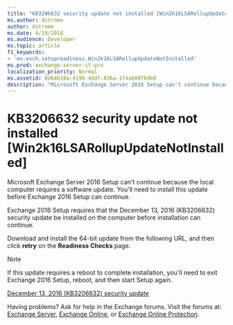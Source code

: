 ```yaml
---
title: "KB3206632 security update not installed [Win2k16LSARollupUpdateNotInstalled]"
ms.author: dstrome
author: dstrome
ms.date: 4/19/2018
ms.audience: Developer
ms.topic: article
f1_keywords:
- 'ms.exch.setupreadiness.Win2k16LSARollupUpdateNotInstalled'
ms.prod: exchange-server-it-pro
localization_priority: Normal
ms.assetid: 0d64b18a-4198-4ddf-836a-1f4ab08fb9b8
description: "Microsoft Exchange Server 2016 Setup can't continue because the local computer requires a software update. You'll need to install this update before Exchange 2016 Setup can continue."
---
```


# KB3206632 security update not installed [Win2k16LSARollupUpdateNotInstalled]

Microsoft Exchange Server 2016 Setup can't continue because the local computer requires a software update. You'll need to install this update before Exchange 2016 Setup can continue.
  
Exchange 2016 Setup requires that the December 13, 2016 (KB3206632) security update be installed on the computer before installation can continue.
  
Download and install the 64-bit update from the following URL, and then click **retry** on the **Readiness Checks** page.
  
> [!NOTE]
> If this update requires a reboot to complete installation, you'll need to exit Exchange 2016 Setup, reboot, and then start Setup again.
  
[December 13, 2016 (KB3206632) security update](https://go.microsoft.com/fwlink/p/?linkid=837748)
  
Having problems? Ask for help in the Exchange forums. Visit the forums at: [Exchange Server](https://go.microsoft.com/fwlink/p/?linkId=60612), [Exchange Online](https://go.microsoft.com/fwlink/p/?linkId=267542), or [Exchange Online Protection](https://go.microsoft.com/fwlink/p/?linkId=285351).
  

  

